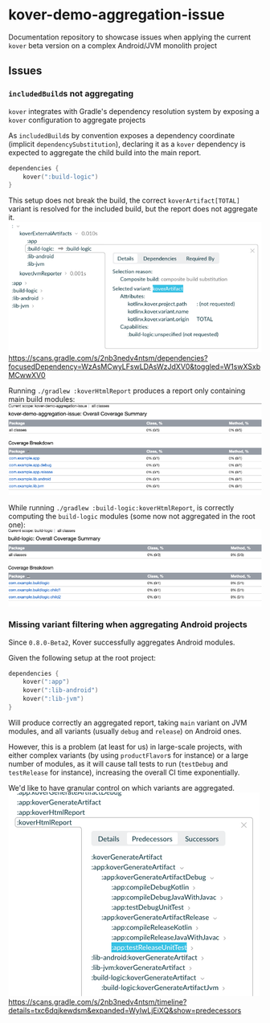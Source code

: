 # kover-demo-aggregation-issue
Documentation repository to showcase issues when applying the current `kover` beta version on a complex Android/JVM monolith project

## Issues

### `includedBuild`s not aggregating
`kover` integrates with Gradle's dependency resolution system by exposing a `kover` configuration to aggregate projects 

As `includedBuild`s by convention exposes a dependency coordinate (implicit `dependencySubstitution`), declaring it as a `kover` dependency is expected to aggregate the child build into the main report.

```kotlin
dependencies {
    kover(":build-logic")
}
```

This setup does not break the build, the correct `koverArtifact[TOTAL]` variant is resolved for the included build, but the report does not aggregate it.
![included build](README-includedbuild.png)
https://scans.gradle.com/s/2nb3nedv4ntsm/dependencies?focusedDependency=WzAsMCwyLFswLDAsWzJdXV0&toggled=W1swXSxbMCwwXV0

Running `./gradlew :koverHtmlReport` produces a report only containing main build modules:
![report-root](./README-report-root.png)

While running `./gradlew :build-logic:koverHtmlReport`, is correctly computing the `build-logic` modules (some now not aggregated in the root one):
![report-included-build](./README-report-included-build.png)

### Missing variant filtering when aggregating Android projects
Since `0.8.0-Beta2`, Kover successfully aggregates Android modules.

Given the following setup at the root project:
```kotlin
dependencies {
    kover(":app")
    kover(":lib-android")
    kover(":lib-jvm")
}
```
Will produce correctly an aggregated report, taking `main` variant on JVM modules, and all variants (usually `debug` and `release`) on Android ones.

However, this is a problem (at least for us) in large-scale projects, with either complex variants (by using `productFlavor`s for instance) or a large number of modules, as it will cause tall tests to run (`testDebug` and `testRelease` for instance), increasing the overall CI time exponentially.

We'd like to have granular control on which variants are aggregated.
![android-variants](./README-android-variants.png)
https://scans.gradle.com/s/2nb3nedv4ntsm/timeline?details=txc6dqjkewdsm&expanded=WyIwLjEiXQ&show=predecessors
